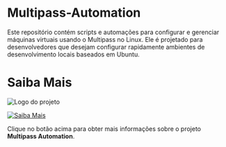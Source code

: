 # Multipass-Automation
Este repositório contém scripts e automações para configurar e gerenciar máquinas virtuais usando o Multipass no Linux. Ele é projetado para desenvolvedores que desejam configurar rapidamente ambientes de desenvolvimento locais baseados em Ubuntu.

# Saiba Mais
![Logo do projeto]([https://example.com/logo.png](https://res.cloudinary.com/canonical/image/fetch/f_auto,q_auto,fl_sanitize,c_fill,w_720/https://lh3.googleusercontent.com/hZHbXA0bvKJ089pTXuoTPgv-T4eHBIvmfZ4nh4tkKg2OoZ8cTQNtZXLl6zeXjNc4Df0BnxzfF4pTFoCHWm7WFz6ci8h4QzqnVA80eWcNbwdZegHhJRea-cWr05wTw-WDbbzuIumrIGZNnl0Xxw))

[![Saiba Mais](https://img.shields.io/badge/Saiba%20Mais-Clique%20Aqui-blue)](https://businessfileguardian.github.io/Multipass-Automation)


Clique no botão acima para obter mais informações sobre o projeto **Multipass Automation**.
